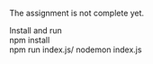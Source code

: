 The assignment is not complete yet.

<h>Install and run</h1> <br>
npm install <br>
npm run index.js/ nodemon index.js

